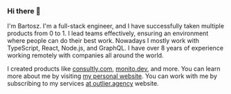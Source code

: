 ### Hi there 👋

I'm Bartosz. I'm a full-stack engineer, and I have successfully taken multiple products from 0 to 1. I lead teams effectively, ensuring an environment where people can do their best work. Nowadays I mostly work with TypeScript, React, Node.js, and GraphQL. I have over 8 years of experience working remotely with companies all around the world.

I created products like [consultly.com](https://consultly.com), [monito.dev](https://monito.dev), and more. You can learn more about me by visiting [my personal website](https://jarocki.me).
You can work with me by subscribing to my services [at outlier.agency](https://outlier.agency) website.

